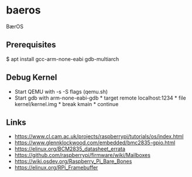 # baeros
BærOS

## Prerequisites

   $ apt install gcc-arm-none-eabi gdb-multiarch

## Debug Kernel

  * Start QEMU with -s -S flags (qemu.sh)
  * Start gdb with arm-none-eabi-gdb
        * target remote localhost:1234
        * file kernel/kernel.img
        * break kmain
        * continue

## Links
  * https://www.cl.cam.ac.uk/projects/raspberrypi/tutorials/os/index.html
  * https://www.glennklockwood.com/embedded/bmc2835-gpio.html
  * https://elinux.org/BCM2835_datasheet_errata
  * https://github.com/raspberrypi/firmware/wiki/Mailboxes
  * https://wiki.osdev.org/Raspberry_Pi_Bare_Bones
  * https://elinux.org/RPi_Framebuffer
